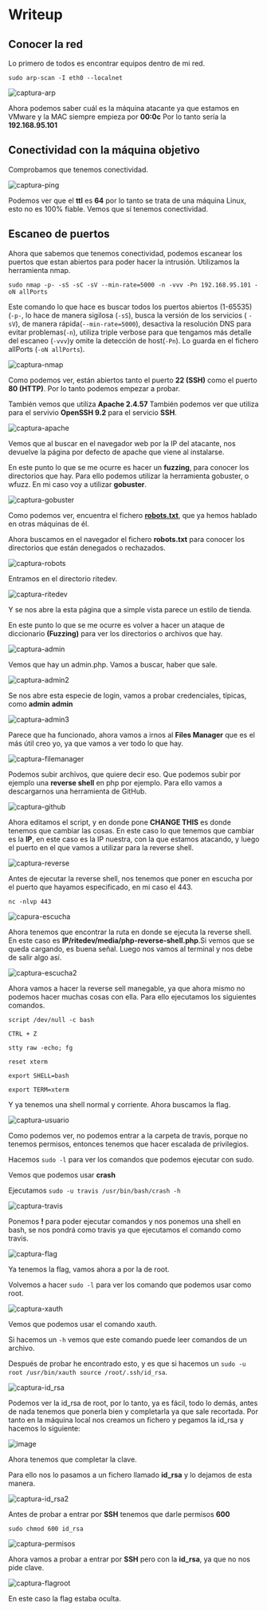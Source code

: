 # Writeup

## Conocer la red

Lo primero de todos es encontrar equipos dentro de mi red.

`sudo arp-scan -I eth0 --localnet`

![captura-arp](https://github.com/Alv-fh/Vulnnyx_machines_writeups/assets/109484163/7d2bd547-ed76-4c3c-80cb-1c780eb41418)

Ahora podemos saber cuál es la máquina atacante ya que estamos en VMware y la MAC siempre empieza por **00:0c** Por lo tanto sería la **192.168.95.101**

## Conectividad con la máquina objetivo

Comprobamos que tenemos conectividad.

![captura-ping](https://github.com/Alv-fh/Vulnnyx_machines_writeups/assets/109484163/0b997875-f5bf-4ada-9c1f-6114f83be5cb)

Podemos ver que el **ttl** es **64** por lo tanto se trata de una máquina Linux, esto no es 100% fiable. Vemos que sí tenemos conectividad.

## Escaneo de puertos

Ahora que sabemos que tenemos conectividad, podemos escanear los puertos que estan abiertos para poder hacer la intrusión. Utilizamos la herramienta nmap.

`sudo nmap -p- -sS -sC -sV --min-rate=5000 -n -vvv -Pn 192.168.95.101 -oN allPorts`

Este comando lo que hace es buscar todos los puertos abiertos (1-65535) (`-p-`, lo hace de manera sigilosa (`-sS`), busca la versión de los servicios ( `-sV`), de manera rápida(`--min-rate=5000`), desactiva la resolución DNS para evitar problemas(`-n`), utiliza triple verbose para que tengamos más detalle del escaneo (`-vvv`)y omite la detección de host(`-Pn`). Lo guarda en el fichero allPorts (`-oN allPorts`).

![captura-nmap](https://github.com/Alv-fh/Vulnnyx_machines_writeups/assets/109484163/60784049-41c4-4519-b4d1-4a692d79fb6b)

Como podemos ver, están abiertos tanto el puerto **22 (SSH)** como el puerto **80 (HTTP)**. Por lo tanto podemos empezar a probar.

También vemos que utiliza **Apache 2.4.57**
También podemos ver que utiliza para el servivio **OpenSSH 9.2** para el servicio **SSH**.

![captura-apache](https://github.com/Alv-fh/Vulnnyx_machines_writeups/assets/109484163/abdd66c6-d05d-4439-abca-fd5b6f04debc)

Vemos que al buscar en el navegador web por la IP del atacante, nos devuelve la página por defecto de apache que viene al instalarse.

En este punto lo que se me ocurre es hacer un **fuzzing**, para conocer los directorios que hay. Para ello podemos utilizar la herramienta gobuster, o wfuzz. En mi caso voy a utilizar **gobuster**.

![captura-gobuster](https://github.com/Alv-fh/Vulnnyx_machines_writeups/assets/109484163/d075a291-bc97-4429-8512-0d00a42f6904)

Como podemos ver, encuentra el fichero **[robots.txt](https://es.wikipedia.org/wiki/Est%C3%A1ndar_de_exclusi%C3%B3n_de_robots)**, que ya hemos hablado en otras máquinas de él.

Ahora buscamos en el navegador el fichero **robots.txt** para conocer los directorios que están denegados o rechazados.

![captura-robots](https://github.com/Alv-fh/Vulnnyx_machines_writeups/assets/109484163/4c281690-8f0e-478e-a0c1-94aeccad7870)

Entramos en el directorio ritedev.

![captura-ritedev](https://github.com/Alv-fh/Vulnnyx_machines_writeups/assets/109484163/20ab4a7e-0058-486e-bfbb-27b6cd4b5c88)

Y se nos abre la esta página que a simple vista parece un estilo de tienda.

En este punto lo que se me ocurre es volver a hacer un ataque de diccionario **(Fuzzing)** para ver los directorios o archivos que hay.

![captura-admin](https://github.com/Alv-fh/Vulnnyx_machines_writeups/assets/109484163/0fad6954-e919-49d4-98ba-dacd056d4307)

Vemos que hay un admin.php. Vamos a buscar, haber que sale.

![captura-admin2](https://github.com/Alv-fh/Vulnnyx_machines_writeups/assets/109484163/b287d6b5-a8d4-4872-adf9-2f8182c47d0c)

Se nos abre esta especie de login, vamos a probar credenciales, típicas, como **admin** **admin**

![captura-admin3](https://github.com/Alv-fh/Vulnnyx_machines_writeups/assets/109484163/d358cce8-2aeb-4eac-99aa-8abd354f5407)

Parece que ha funcionado, ahora vamos a irnos al **Files Manager** que es el más útil creo yo, ya que vamos a ver todo lo que hay.

![captura-filemanager](https://github.com/Alv-fh/Vulnnyx_machines_writeups/assets/109484163/741f7794-281a-4c47-8a21-66e97c97be99)

Podemos subir archivos, que quiere decir eso. Que podemos subir por ejemplo una **reverse shell** en php por ejemplo. Para ello vamos a descargarnos una herramienta de GitHub.

![captura-github](https://github.com/Alv-fh/Vulnnyx_machines_writeups/assets/109484163/6ea3c705-6644-4819-8d8d-8e82273b0a0a)

Ahora editamos el script, y en donde pone **CHANGE THIS** es donde tenemos que cambiar las cosas. En este caso lo que tenemos que cambiar es la **IP**, en este caso es la IP nuestra, con la que estamos atacando, y luego el puerto en el que vamos a utilizar para la reverse shell.

![captura-reverse](https://github.com/Alv-fh/Vulnnyx_machines_writeups/assets/109484163/ffd64cae-1677-4157-969c-c6e4a8398a62)

Antes de ejecutar la reverse shell, nos tenemos que poner en escucha por el puerto que hayamos especificado, en mi caso el 443.

`nc -nlvp 443`

![capura-escucha](https://github.com/Alv-fh/Vulnnyx_machines_writeups/assets/109484163/59ee502a-35a0-48cc-a3f1-4b56f1921ae3)

Ahora tenemos que encontrar la ruta en donde se ejecuta la reverse shell. En este caso es **IP/ritedev/media/php-reverse-shell.php**.Si vemos que se queda cargando, es buena señal. Luego nos vamos al terminal y nos debe de salir algo así.

![captura-escucha2](https://github.com/Alv-fh/Vulnnyx_machines_writeups/assets/109484163/6b84ba3d-b9fc-4383-8364-685e1512e5a5)

Ahora vamos a hacer la reverse sell manegable, ya que ahora mismo no podemos hacer muchas cosas con ella. Para ello ejecutamos los siguientes comandos.

`script /dev/null -c bash`

`CTRL + Z`

`stty raw -echo; fg`

`reset xterm`

`export SHELL=bash`

`export TERM=xterm`

Y ya tenemos una shell normal y corriente. Ahora buscamos la flag.

![captura-usuario](https://github.com/Alv-fh/Vulnnyx_machines_writeups/assets/109484163/5a109c31-e623-41c8-bbf7-7f5efd3c7d4c)

Como podemos ver, no podemos entrar a la carpeta de travis, porque no tenemos permisos, entonces tenemos que hacer escalada de privilegios.

Hacemos `sudo -l` para ver los comandos que podemos ejecutar con sudo.

Vemos que podemos usar **crash**

Ejecutamos `sudo -u travis /usr/bin/bash/crash -h`

![captura-travis](https://github.com/Alv-fh/Vulnnyx_machines_writeups/assets/109484163/49ca15c4-e017-4757-a229-2ac5d6d56e71)

Ponemos **!** para poder ejecutar comandos y nos ponemos una shell en bash, se nos pondrá como travis ya que ejecutamos el comando como travis.

![captura-flag](https://github.com/Alv-fh/Vulnnyx_machines_writeups/assets/109484163/38da74a6-11fe-4e06-a5c9-702203f80776)

Ya tenemos la flag, vamos ahora a por la de root.

Volvemos a hacer `sudo -l` para ver los comando que podemos usar como root.

![captura-xauth](https://github.com/Alv-fh/Vulnnyx_machines_writeups/assets/109484163/dd1ff2c9-b00b-4051-9157-6552d6afc5a7)

Vemos que podemos usar el comando xauth.

Si hacemos un `-h` vemos que este comando puede leer comandos de un archivo.

Después de probar he encontrado esto, y es que si hacemos un `sudo -u root /usr/bin/xauth source /root/.ssh/id_rsa`.

![captura-id_rsa](https://github.com/Alv-fh/Vulnnyx_machines_writeups/assets/109484163/21055337-5b74-4d43-a5eb-06e8d968857c)

Podemos ver la id_rsa de root, por lo tanto, ya es fácil, todo lo demás, antes de nada tenemos que ponerla bien y completarla ya que sale recortada. Por tanto en la máquina local nos creamos un fichero y pegamos la id_rsa y hacemos lo siguiente:

![image](https://github.com/Alv-fh/Vulnnyx_machines_writeups/assets/109484163/c6477d2c-6577-499a-a915-1a830cbb608b)

Ahora tenemos que completar la clave.

Para ello nos lo pasamos a un fichero llamado **id_rsa** y lo dejamos de esta manera.

![captura-id_rsa2](https://github.com/Alv-fh/Vulnnyx_machines_writeups/assets/109484163/924a505d-e7d8-405c-9626-46842c8dfb04)

Antes de probar a entrar por **SSH** tenemos que darle permisos **600**

`sudo chmod 600 id_rsa`

![captura-permisos](https://github.com/Alv-fh/Vulnnyx_machines_writeups/assets/109484163/063a1293-3de1-444a-9866-dd622eaa616e)

Ahora vamos a probar a entrar por **SSH** pero con la **id_rsa**, ya que no nos pide clave.

![captura-flagroot](https://github.com/Alv-fh/Vulnnyx_machines_writeups/assets/109484163/002f7739-772c-42c5-bdbf-83f6f93fd9f4)

En este caso la flag estaba oculta.
